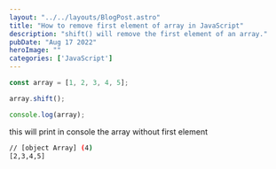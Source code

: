 ```yaml
---
layout: "../../layouts/BlogPost.astro"
title: "How to remove first element of array in JavaScript"
description: "shift() will remove the first element of an array."
pubDate: "Aug 17 2022"
heroImage: ""
categories: ['JavaScript']
--- 
```


```javascript
const array = [1, 2, 3, 4, 5];

array.shift();

console.log(array);
```

this will print in console the array without first element

```bash
// [object Array] (4)
[2,3,4,5]
```